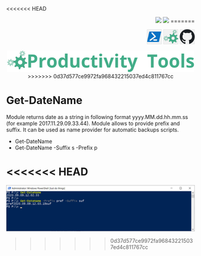 <<<<<<< HEAD
<p align="right">
 <a href="https://www.powershellgallery.com/packages/ProductivityTools.PSGetDateName/">
  <img src="http://cdn.productivitytools.tech/Powershell40px.png" /></a>
<a href="http://www.productivitytools.tech/get-datename/">
<img src="http://cdn.productivitytools.tech/Blog40px.png" /><a>
=======
<!--Category:Powershell--> 
 <p align="right">
    <a href="https://www.powershellgallery.com/packages/ProductivityTools.PSGetDateName/"><img src="Images/Header/Powershell_border_40px.png" /></a>
    <a href="http://productivitytools.tech/get-datename/"><img src="Images/Header/ProductivityTools_green_40px_2.png" /><a> 
    <a href="https://github.com/pwujczyk/ProductivityTools.PSGetDateName"><img src="Images/Header/Github_border_40px.png" /></a>
</p>
<p align="center">
    <a href="http://productivitytools.tech/">
        <img src="Images/Header/LogoTitle_green_500px.png" />
    </a>
>>>>>>> 0d37d577ce9972fa968432215037ed4c811767cc
</p>

# Get-DateName
 
Module returns date as a string in following format yyyy.MM.dd.hh.mm.ss (for example 2017.11.29.09.33.44). Module allows to provide prefix and suffix. It can be used as name provider for automatic backups scripts.

 - Get-DateName
 - Get-DateName -Suffix s -Prefix p
 
<<<<<<< HEAD
=======
 ![Example](Images/Example.png)
>>>>>>> 0d37d577ce9972fa968432215037ed4c811767cc
